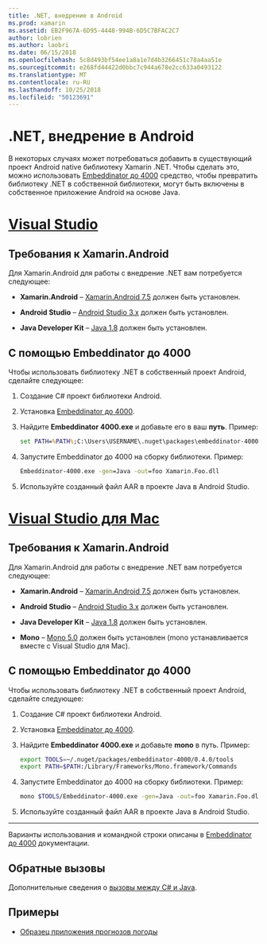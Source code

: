 ```yaml
---
title: .NET, внедрение в Android
ms.prod: xamarin
ms.assetid: EB2F967A-6D95-4448-994B-6D5C7BFAC2C7
author: lobrien
ms.author: laobri
ms.date: 06/15/2018
ms.openlocfilehash: 5c8d493bf54ee1a8a1e7d4b3266451c78a4aa51e
ms.sourcegitcommit: e268fd44422d0bbc7c944a678e2cc633a0493122
ms.translationtype: MT
ms.contentlocale: ru-RU
ms.lasthandoff: 10/25/2018
ms.locfileid: "50123691"
---
```

# <a name="net-embedding-on-android"></a>.NET, внедрение в Android

В некоторых случаях может потребоваться добавить в существующий проект Android native библиотеку Xamarin .NET. Чтобы сделать это, можно использовать [Embeddinator до 4000](https://www.nuget.org/packages/Embeddinator-4000/) средство, чтобы превратить библиотеку .NET в собственной библиотеки, могут быть включены в собственное приложение Android на основе Java.

# <a name="visual-studiotabwindows"></a>[Visual Studio](#tab/windows)

## <a name="xamarinandroid-requirements"></a>Требования к Xamarin.Android

Для Xamarin.Android для работы с внедрение .NET вам потребуется следующее:

-   **Xamarin.Android** &ndash; [Xamarin.Android 7.5](https://visualstudio.microsoft.com/xamarin/) должен быть установлен.

-   **Android Studio** &ndash; [Android Studio 3.x](https://developer.android.com/studio/) должен быть установлен.

-   **Java Developer Kit** &ndash; [Java 1.8](http://www.oracle.com/technetwork/java/javase/downloads/jdk8-downloads-2133151.html) должен быть установлен.


## <a name="using-embeddinator-4000"></a>С помощью Embeddinator до 4000

Чтобы использовать библиотеку .NET в собственный проект Android, сделайте следующее:

1.  Создание C# проект библиотеки Android.

2.  Установка [Embeddinator до 4000](https://www.nuget.org/packages/Embeddinator-4000/).

3.  Найдите **Embeddinator 4000.exe** и добавьте его в ваш **путь**. Пример:

    ```cmd
    set PATH=%PATH%;C:\Users\USERNAME\.nuget\packages\embeddinator-4000\0.4.0\tools
    ```

4.  Запустите Embeddinator до 4000 на сборку библиотеки. Пример:

    ```cmd
    Embeddinator-4000.exe -gen=Java -out=foo Xamarin.Foo.dll
    ```

5.  Используйте созданный файл AAR в проекте Java в Android Studio.


# <a name="visual-studio-for-mactabmacos"></a>[Visual Studio для Mac](#tab/macos)

## <a name="xamarinandroid-requirements"></a>Требования к Xamarin.Android

Для Xamarin.Android для работы с внедрение .NET вам потребуется следующее:

-   **Xamarin.Android** &ndash; [Xamarin.Android 7.5](https://visualstudio.microsoft.com/xamarin/) должен быть установлен.

-   **Android Studio** &ndash; [Android Studio 3.x](https://developer.android.com/studio/) должен быть установлен.

-   **Java Developer Kit** &ndash; [Java 1.8](http://www.oracle.com/technetwork/java/javase/downloads/jdk8-downloads-2133151.html) должен быть установлен.

-   **Mono** &ndash; [Mono 5.0](http://www.mono-project.com/download/) должен быть установлен (mono устанавливается вместе с Visual Studio для Mac).


## <a name="using-embeddinator-4000"></a>С помощью Embeddinator до 4000

Чтобы использовать библиотеку .NET в собственный проект Android, сделайте следующее:

1.  Создание C# проект библиотеки Android.

2.  Установка [Embeddinator до 4000](https://www.nuget.org/packages/Embeddinator-4000/).

3.  Найдите **Embeddinator 4000.exe** и добавьте **mono** в путь. Пример:

    ```bash
    export TOOLS=~/.nuget/packages/embeddinator-4000/0.4.0/tools
    export PATH=$PATH:/Library/Frameworks/Mono.framework/Commands
    ```

4.  Запустите Embeddinator до 4000 на сборку библиотеки. Пример:

    ```bash
    mono $TOOLS/Embeddinator-4000.exe -gen=Java -out=foo Xamarin.Foo.dll
    ```

5.  Используйте созданный файл AAR в проекте Java в Android Studio.

-----

Варианты использования и командной строки описаны в [Embeddinator до 4000](https://github.com/mono/Embeddinator-4000/blob/master/Usage.md#java--c) документации.


## <a name="callbacks"></a>Обратные вызовы

Дополнительные сведения о [вызовы между C# и Java](callbacks.md).

## <a name="samples"></a>Примеры

* [Образец приложения прогнозов погоды](https://github.com/jamesmontemagno/embeddinator-weather)
